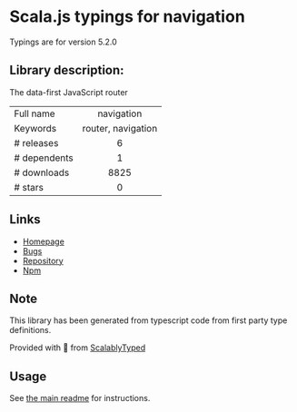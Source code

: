 
# Scala.js typings for navigation

Typings are for version 5.2.0

## Library description:
The data-first JavaScript router

|                    |                 |
| ------------------ | :-------------: |
| Full name          | navigation |
| Keywords           | router, navigation |
| # releases         | 6 |
| # dependents       | 1 |
| # downloads        | 8825 |
| # stars            | 0 |

## Links
- [Homepage](http://grahammendick.github.io/navigation/)
- [Bugs](https://github.com/grahammendick/navigation/issues)
- [Repository](https://github.com/grahammendick/navigation)
- [Npm](https://www.npmjs.com/package/navigation)
    


## Note
This library has been generated from typescript code from first party type definitions.

Provided with :purple_heart: from [ScalablyTyped](https://github.com/oyvindberg/ScalablyTyped)

## Usage
See [the main readme](../../readme.md) for instructions.


